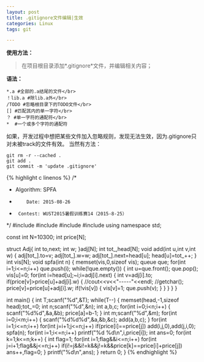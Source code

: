 ```yaml
---
layout: post
title: .gitignore文件编辑|生效
categories: Linux
tags: git

---
```


**使用方法：**
> 在项目根目录添加*.gitignore*文件，并编辑相关内容；

**语法：**

    *.a #全部的.a结尾的文件</br>
    ！lib.a #除lib.a外</br>
    /TODO #忽略根目录下的TODO文件</br>
    [] #匹配其内的单一字符</br>
    ？ #单一字符的通配符</br>
    *  #一个或多个字符的通配符


如果，开发过程中想把某些文件加入忽略规则，发现无法生效，因为.gitignore只对未被track的文件有效。
当然有方法：

    git rm -r --cached .
    git add .
    git commit -m 'update .gitignore'


{% highlight c linenos %}
/* 
*    Algorithm: SPFA
*         Date: 2015-08-26
*      Contest: WUST2015暑假训练赛14（2015-8-25）
*/
#include<cstdio>
#include<iostream>
#include<cstring>
#include<queue>
using namespace std;

const int N=10300;
int price[N];

struct Adj{
    int to,next;
    int w;
}adj[N];
int tot_,head[N];
void add(int u,int v,int w)
{
    adj[tot_].to=v;
    adj[tot_].w=w;
    adj[tot_].next=head[u];
    head[u]=tot_++;
}
int vis[N];
void spfa(int n)
{
    memset(vis,0,sizeof vis);
    queue<int> que;
    for(int i=1;i<=n;i++) que.push(i);
    while(!que.empty())
    {
        int u=que.front();
        que.pop();
        vis[u]=0;
        for(int i=head[u];~i;i=adj[i].next)
        {
            int v=adj[i].to;
            if(price[v]>price[u]+adj[i].w)
            {
                //cout<<v<<"-----"<<endl;
                //getchar();
                price[v]=price[u]+adj[i].w;
                if(!vis[v])
                {
                    vis[v]=1;
                    que.push(v);
                }
            }
        }
    }
}

int main()
{
    int T;scanf("%d",&T);
    while(T--)
    {
        memset(head,-1,sizeof head);tot_=0;
        int n;scanf("%d",&n);
        int a,b,c;
        for(int i=0;i<n;i++)
        {
            scanf("%d%d",&a,&b);
            price[a]=b-1;
        }
        int m;scanf("%d",&m);
        for(int i=0;i<m;i++)
        {
            scanf("%d%d%d",&a,&b,&c);
            add(a,b,c);
        }
        for(int i=1;i<=n;i++)
            for(int j=i+1;j<=n;j++)
                if(price[i]==price[j])
                    add(i,j,0),add(j,i,0);
        spfa(n);
        for(int i=1;i<=n;i++)
            printf("%d %d\n",i,price[i]);
        int ans=0;
        for(int k=1;k<=n;k++)
        {
            int flag=1;
            for(int i=1;flag&&i<=n;i++)
            for(int j=i+1;flag&&j<=n;j++)
                if(i!=j&&i!=k&&j!=k&&price[k]==price[i]+price[j])
                    ans++,flag=0;
        }
        printf("%d\n",ans);
    }
    return 0;
}
{% endhighlight %}